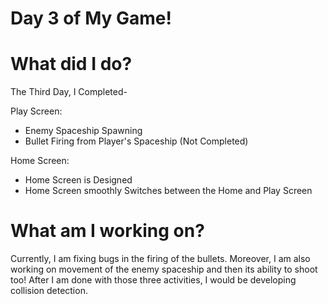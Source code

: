 # Day 3 of My Game!

# What did I do?

The Third Day, I Completed-

Play Screen:

* Enemy Spaceship Spawning
* Bullet Firing from Player's Spaceship (Not Completed)

Home Screen:

* Home Screen is Designed
* Home Screen smoothly Switches between the Home and Play Screen

# What am I working on? 

Currently, I am fixing bugs in the firing of the bullets. Moreover, I am also working on movement of the enemy spaceship and then its ability to shoot too! After I am done with those three activities, I would be developing collision detection.
